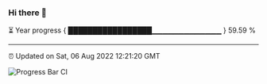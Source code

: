 ### Hi there 👋

⏳ Year progress { █████████████████▁▁▁▁▁▁▁▁▁▁▁▁▁ } 59.59 %

---

⏰ Updated on Sat, 06 Aug 2022 12:21:20 GMT

![Progress Bar CI](https://github.com/liununu/liununu/workflows/Progress%20Bar%20CI/badge.svg)
